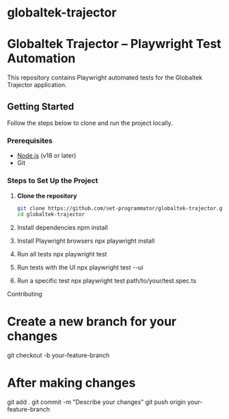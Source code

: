 # globaltek-trajector

# Globaltek Trajector – Playwright Test Automation

This repository contains Playwright automated tests for the Globaltek Trajector application.

## Getting Started

Follow the steps below to clone and run the project locally.

### Prerequisites

- [Node.js](https://nodejs.org/) (v18 or later)
- Git

### Steps to Set Up the Project

1. **Clone the repository**

   ```bash
   git clone https://github.com/set-programmator/globaltek-trajector.git
   cd globaltek-trajector

2. Install dependencies
   npm install
3. Install Playwright browsers
   npx playwright install
4. Run all tests
   npx playwright test
5. Run tests with the UI
   npx playwright test --ui
6. Run a specific test
   npx playwright test path/to/your/test.spec.ts

Contributing 
# Create a new branch for your changes
git checkout -b your-feature-branch

# After making changes
git add .
git commit -m "Describe your changes"
git push origin your-feature-branch
